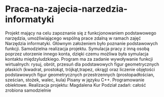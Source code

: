 # Praca-na-zajecia-narzedzia-informatyki
Projekt mający na celu zapoznanie się z funkcjonowaniem podstawowego narzędzia, umożliwiającego wspólną prace zdalną w ramach zajęć Narzędzia informatyki. Głównym założeniem było poznanie podstawowych funkcji. Samodzielna realizacja projektu. Symulacja pracy z inną osobą poprzez utorzenie innego konta, dzięki czemu możliwa była symulacja kontaktu międzyludzkiego. 
Program ma za zadanie wywoływanie funkcji wirtualnych: rysuj, obrót, przesuń dla podstawowych figur geometrycznych płaskich (kwadrat, prostokąt, trójkąt,trapez, okrąg) oraz liczenie objętości podstawowych figur geometrycznych przestrzennych (prostopadłościan, sześcian, stożek, walec, kula)
Pisany w języku C++.
Programowanie obiektowe.
Realizacja projektu: Magdalena Kur
Podział zadań: całość zrobiona samodzielnie 

